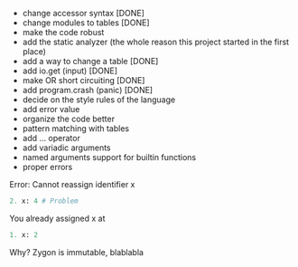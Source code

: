 - change accessor syntax [DONE]
- change modules to tables [DONE]
- make the code robust
- add the static analyzer (the whole reason this project started in the first place)
- add a way to change a table [DONE]
- add io.get (input) [DONE]
- make OR short circuiting [DONE]
- add program.crash (panic) [DONE]
- decide on the style rules of the language
- add error value
- organize the code better
- pattern matching with tables
- add ... operator
- add variadic arguments
- named arguments support for builtin functions
- proper errors

Error: Cannot reassign identifier x

```python
2. x: 4 # Problem
```
You already assigned x at
```python
1. x: 2
```

Why?
Zygon is immutable, blablabla
